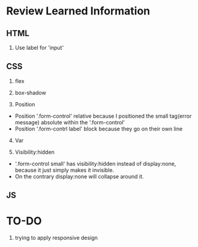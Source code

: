 # Review Learned Information

## HTML
1. Use label for 'input'

## CSS
1. flex

2. box-shadow

3. Position
- Position '.form-control' relative because I positioned the small tag(error message) absolute within the '.form-control'
- Position '.form-contrl label' block because they go on their own line

4. Var

5. Visibility:hidden
- '.form-control small' has visibility:hidden instead of display:none, because it just simply makes it invisible.
- On the contrary display:none will collapse around it.

## JS



# TO-DO
1. trying to apply responsive design
